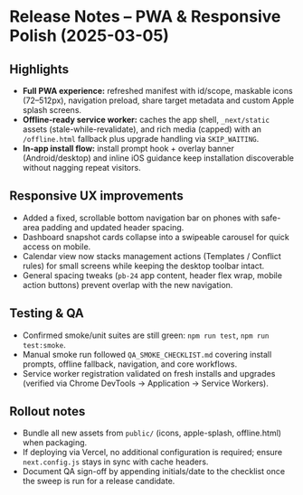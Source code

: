 # Release Notes – PWA & Responsive Polish (2025-03-05)

## Highlights

- **Full PWA experience:** refreshed manifest with id/scope, maskable icons (72–512px), navigation preload, share target metadata and custom Apple splash screens.
- **Offline-ready service worker:** caches the app shell, `_next/static` assets (stale-while-revalidate), and rich media (capped) with an `/offline.html` fallback plus upgrade handling via `SKIP_WAITING`.
- **In-app install flow:** install prompt hook + overlay banner (Android/desktop) and inline iOS guidance keep installation discoverable without nagging repeat visitors.

## Responsive UX improvements

- Added a fixed, scrollable bottom navigation bar on phones with safe-area padding and updated header spacing.
- Dashboard snapshot cards collapse into a swipeable carousel for quick access on mobile.
- Calendar view now stacks management actions (Templates / Conflict rules) for small screens while keeping the desktop toolbar intact.
- General spacing tweaks (`pb-24` app content, header flex wrap, mobile action buttons) prevent overlap with the new navigation.

## Testing & QA

- Confirmed smoke/unit suites are still green: `npm run test`, `npm run test:smoke`.
- Manual smoke run followed `QA_SMOKE_CHECKLIST.md` covering install prompts, offline fallback, navigation, and core workflows.
- Service worker registration validated on fresh installs and upgrades (verified via Chrome DevTools → Application → Service Workers).

## Rollout notes

- Bundle all new assets from `public/` (icons, apple-splash, offline.html) when packaging.
- If deploying via Vercel, no additional configuration is required; ensure `next.config.js` stays in sync with cache headers.
- Document QA sign-off by appending initials/date to the checklist once the sweep is run for a release candidate.
